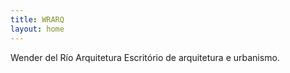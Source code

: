 ```yaml
---
title: WRARQ
layout: home
---
```


Wender del Río Arquitetura Escritório de arquitetura e urbanismo.